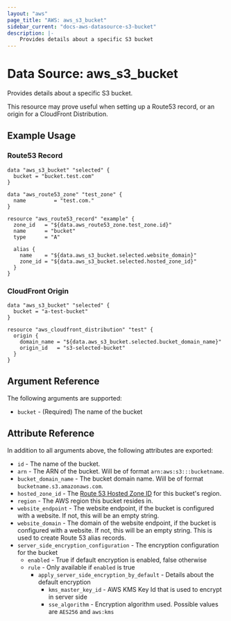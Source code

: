 ```yaml
---
layout: "aws"
page_title: "AWS: aws_s3_bucket"
sidebar_current: "docs-aws-datasource-s3-bucket"
description: |-
    Provides details about a specific S3 bucket
---
```


# Data Source: aws_s3_bucket

Provides details about a specific S3 bucket.

This resource may prove useful when setting up a Route53 record, or an origin for a CloudFront
Distribution.

## Example Usage

### Route53 Record

```hcl
data "aws_s3_bucket" "selected" {
  bucket = "bucket.test.com"
}

data "aws_route53_zone" "test_zone" {
  name         = "test.com."
}

resource "aws_route53_record" "example" {
  zone_id   = "${data.aws_route53_zone.test_zone.id}"
  name      = "bucket"
  type      = "A"

  alias {
    name    = "${data.aws_s3_bucket.selected.website_domain}"
    zone_id = "${data.aws_s3_bucket.selected.hosted_zone_id}"
  }
}
```

### CloudFront Origin

```hcl
data "aws_s3_bucket" "selected" {
  bucket = "a-test-bucket"
}

resource "aws_cloudfront_distribution" "test" {
  origin {
    domain_name = "${data.aws_s3_bucket.selected.bucket_domain_name}"
    origin_id   = "s3-selected-bucket"
  }
}
```

## Argument Reference

The following arguments are supported:

* `bucket` - (Required) The name of the bucket

## Attribute Reference

In addition to all arguments above, the following attributes are exported:

* `id` - The name of the bucket.
* `arn` - The ARN of the bucket. Will be of format `arn:aws:s3:::bucketname`.
* `bucket_domain_name` - The bucket domain name. Will be of format `bucketname.s3.amazonaws.com`.
* `hosted_zone_id` - The [Route 53 Hosted Zone ID](https://docs.aws.amazon.com/general/latest/gr/rande.html#s3_website_region_endpoints) for this bucket's region.
* `region` - The AWS region this bucket resides in.
* `website_endpoint` - The website endpoint, if the bucket is configured with a website. If not, this will be an empty string.
* `website_domain` - The domain of the website endpoint, if the bucket is configured with a website. If not, this will be an empty string. This is used to create Route 53 alias records.
* `server_side_encryption_configuration` - The encryption configuration for the bucket
  * `enabled` - True if default encryption is enabled, false otherwise
  * `rule` - Only available if `enabled` is true
     * `apply_server_side_encryption_by_default` - Details about the default encryption
        * `kms_master_key_id` - AWS KMS Key Id that is used to encrypt in server side
        * `sse_algorithm` - Encryption algorithm used. Possible values are `AES256` and `aws:kms`